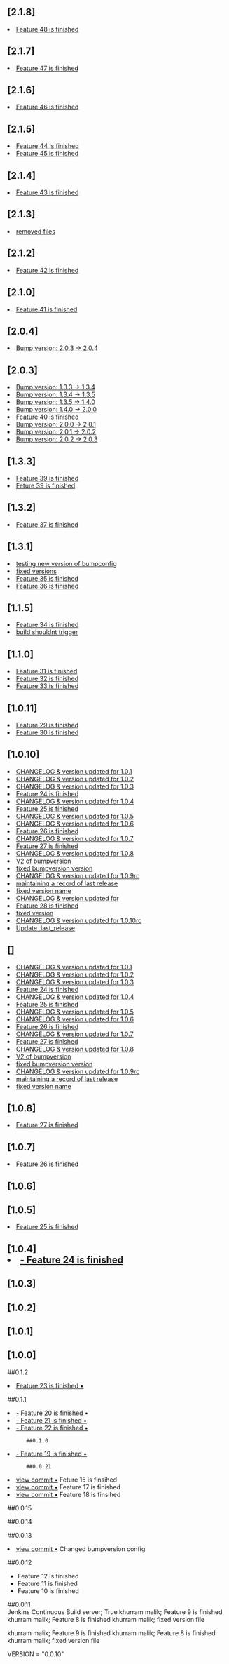 ## [2.1.8]          
<li> <a href="https://github.com/khurrammalik/caremerge-github-version-flow/commit/ecf8160ca1e97ab3b26b8098ea4bfc357ec5821e"> Feature 48 is finished </a></li> 

## [2.1.7]          
<li> <a href="https://github.com/khurrammalik/caremerge-github-version-flow/commit/50c7c67a6c17becc0918d52b86716aa9d325bf6c"> Feature 47 is finished </a></li> 

## [2.1.6]          
<li> <a href="https://github.com/khurrammalik/caremerge-github-version-flow/commit/b39483a746692538e6b0f8b85ba9aa326749cc75"> Feature 46 is finished </a></li> 

## [2.1.5]          
<li> <a href="https://github.com/khurrammalik/caremerge-github-version-flow/commit/2b4dc7f5bcf7261c9561b7b4521b3ad0f60d29ae"> Feature 44 is finished </a></li> 
<li> <a href="https://github.com/khurrammalik/caremerge-github-version-flow/commit/9238337077cd9802a27a448b0140a437f981d83d"> Feature 45 is finished </a></li> 

## [2.1.4]          
<li> <a href="https://github.com/khurrammalik/caremerge-github-version-flow/commit/6fa6bb15afe775de8fc0ed9f7750fdc497a61830"> Feature 43 is finished </a></li> 

## [2.1.3]          
<li> <a href="https://github.com/khurrammalik/caremerge-github-version-flow/commit/169190078bd1dc8612c8650daf25c776aa784c2a"> removed files </a></li> 

## [2.1.2]          
<li> <a href="https://github.com/khurrammalik/caremerge-github-version-flow/commit/9dbda295ca1300ac7f323e35591e71e6ae8f5874"> Feature 42 is finished </a></li> 

## [2.1.0]          
<li> <a href="https://github.com/khurrammalik/caremerge-github-version-flow/commit/a1a51f4f4ab7b36098065a4f0e2d344d6f6aac69"> Feature 41 is finished </a></li> 

## [2.0.4]          
<li> <a href="https://github.com/khurrammalik/caremerge-github-version-flow/commit/e9add4760f1952d05ae366d56abd7bce7e9feacc"> Bump version: 2.0.3 → 2.0.4 </a></li> 

## [2.0.3]          
<li> <a href="https://github.com/khurrammalik/caremerge-github-version-flow/commit/4dc72ae2c066d961f3d7110b805cbff6454101e3"> Bump version: 1.3.3 → 1.3.4 </a></li> 
<li> <a href="https://github.com/khurrammalik/caremerge-github-version-flow/commit/a5aae8b93b45668f4c90aad1ba7209c685175787"> Bump version: 1.3.4 → 1.3.5 </a></li> 
<li> <a href="https://github.com/khurrammalik/caremerge-github-version-flow/commit/d486d529ce305a2dbe98c4ced905e86f5c36dc8a"> Bump version: 1.3.5 → 1.4.0 </a></li> 
<li> <a href="https://github.com/khurrammalik/caremerge-github-version-flow/commit/9c1a7d1ff691e0174869cb6bf2cd88599309c9c3"> Bump version: 1.4.0 → 2.0.0 </a></li> 
<li> <a href="https://github.com/khurrammalik/caremerge-github-version-flow/commit/3e69c02ea1a7e774535eeb8f3db76d3daadb8732"> Feature 40 is finished </a></li> 
<li> <a href="https://github.com/khurrammalik/caremerge-github-version-flow/commit/59300e69aeb0ebd6990c8e50a452da90330b3932"> Bump version: 2.0.0 → 2.0.1 </a></li> 
<li> <a href="https://github.com/khurrammalik/caremerge-github-version-flow/commit/31c64684dd5cd9af9a0e65ce387036ff5bde3e22"> Bump version: 2.0.1 → 2.0.2 </a></li> 
<li> <a href="https://github.com/khurrammalik/caremerge-github-version-flow/commit/f43b0c7f92bb0a683c8abffac528a4a2e0bd1a9c"> Bump version: 2.0.2 → 2.0.3 </a></li> 

## [1.3.3]          
<li> <a href="https://github.com/khurrammalik/caremerge-github-version-flow/commit/12f22e719550f2fc5d34e479c7e11179c66a119e"> Feature 39 is finished </a></li> 
<li> <a href="https://github.com/khurrammalik/caremerge-github-version-flow/commit/7020a3e50f9d7fa9c73d7c37ec0b226a55083c39"> Feture 39 is finished </a></li> 

## [1.3.2]          
<li> <a href="https://github.com/khurrammalik/caremerge-github-version-flow/commit/99212f12a49ff5be4e72109f48904664754d5746"> Feature 37 is finished </a></li> 

## [1.3.1]          
<li> <a href="https://github.com/khurrammalik/caremerge-github-version-flow/commit/0ab9e1e885580a61462d8a39afdc1f82fa157391"> testing new version of bumpconfig </a></li> 
<li> <a href="https://github.com/khurrammalik/caremerge-github-version-flow/commit/a8a1a71a893b4100237afc5d073670f84ab952d4"> fixed versions </a></li> 
<li> <a href="https://github.com/khurrammalik/caremerge-github-version-flow/commit/4f68f45adf338a4ec214a894600b4c58bc00f817"> Feature 35 is finished </a></li> 
<li> <a href="https://github.com/khurrammalik/caremerge-github-version-flow/commit/7af67fc2100150ee94ce6901b665e62ddea0fba3"> Feature 36 is finished </a></li> 

## [1.1.5]          
<li> <a href="https://github.com/khurrammalik/caremerge-github-version-flow/commit/06fe584c7aa999037c8fe21b4668d93ee10d2521"> Feature 34 is finished </a></li> 
<li> <a href="https://github.com/khurrammalik/caremerge-github-version-flow/commit/28ac7e9b8e3b0d7b5de325977502c2ba8bbde1d6"> build shouldnt trigger </a></li> 

## [1.1.0]          
<li> <a href="https://github.com/khurrammalik/caremerge-github-version-flow/commit/3b5aeee635e2b8354e7bd1d5001834525fd82318"> Feature 31 is finished </a></li> 
<li> <a href="https://github.com/khurrammalik/caremerge-github-version-flow/commit/736079e66c89bf55a2079a41fdd184499e6d90db"> Feature 32 is finished </a></li> 
<li> <a href="https://github.com/khurrammalik/caremerge-github-version-flow/commit/7d681223d905ff0ebde5e4b3470924b067f36353"> Feature 33 is finished </a></li> 

## [1.0.11]          
<li> <a href="https://github.com/khurrammalik/caremerge-github-version-flow/commit/0cb5d7576683ecc5ec54cc51d905ac5a1e504159"> Feature 29 is finished </a></li> 
<li> <a href="https://github.com/khurrammalik/caremerge-github-version-flow/commit/0f31abee8f951baed7dab3560d4e34136006c22d"> Feature 30 is finished </a></li> 

## [1.0.10]          
<li> <a href="https://github.com/khurrammalik/caremerge-github-version-flow/commit/85bb75392131193e4b525dea9fdc5482773dd5dd"> CHANGELOG & version updated for 1.0.1 </a></li> 
<li> <a href="https://github.com/khurrammalik/caremerge-github-version-flow/commit/27d2f36e2c71dba6fe60f38b77a070111e27dd2e"> CHANGELOG & version updated for 1.0.2 </a></li> 
<li> <a href="https://github.com/khurrammalik/caremerge-github-version-flow/commit/9adaa5cf4d1d6215741f839865257ed1e85ce693"> CHANGELOG & version updated for 1.0.3 </a></li> 
<li> <a href="https://github.com/khurrammalik/caremerge-github-version-flow/commit/29be375460b14823e4fa9441fba009e5f651010b"> Feature 24 is finished </a></li> 
<li> <a href="https://github.com/khurrammalik/caremerge-github-version-flow/commit/5318cb71ab941372afa3cd8c988da88635aa48fa"> CHANGELOG & version updated for 1.0.4 </a></li> 
<li> <a href="https://github.com/khurrammalik/caremerge-github-version-flow/commit/576cb55ea98f260948f43fe352793d952d26a6e7"> Feature 25 is finished </a></li> 
<li> <a href="https://github.com/khurrammalik/caremerge-github-version-flow/commit/602df26c4c1186a4494f499383ddc87c637d3cae"> CHANGELOG & version updated for 1.0.5 </a></li> 
<li> <a href="https://github.com/khurrammalik/caremerge-github-version-flow/commit/ef587e795a7a018951af020873b404d8c5f739a4"> CHANGELOG & version updated for 1.0.6 </a></li> 
<li> <a href="https://github.com/khurrammalik/caremerge-github-version-flow/commit/926b2deae5b43b821636e97593b0690e0618d54b"> Feature 26 is finished </a></li> 
<li> <a href="https://github.com/khurrammalik/caremerge-github-version-flow/commit/999af39de34d25660828acbcfe6e4b19269ae7e3"> CHANGELOG & version updated for 1.0.7 </a></li> 
<li> <a href="https://github.com/khurrammalik/caremerge-github-version-flow/commit/baef4ce494febc88abded5fc0e15af64ad91a5a7"> Feature 27 is finished </a></li> 
<li> <a href="https://github.com/khurrammalik/caremerge-github-version-flow/commit/acd2c4e4dcdf9d83936dca76ac48805a49b3a39f"> CHANGELOG & version updated for 1.0.8 </a></li> 
<li> <a href="https://github.com/khurrammalik/caremerge-github-version-flow/commit/45d914c1ff04dbfb86abf65f595b401a93434da0"> V2 of bumpversion </a></li> 
<li> <a href="https://github.com/khurrammalik/caremerge-github-version-flow/commit/f230d8842bdf84c87a49ea0d4d639a822d497ad6"> fixed bumpversion version </a></li> 
<li> <a href="https://github.com/khurrammalik/caremerge-github-version-flow/commit/0ba68884700dcb8f88140f65012bf3771493e1f0"> CHANGELOG & version updated for 1.0.9rc </a></li> 
<li> <a href="https://github.com/khurrammalik/caremerge-github-version-flow/commit/c2cdde878b085fdb549ed7423ef710d4781a9dc5"> maintaining a record of last release </a></li> 
<li> <a href="https://github.com/khurrammalik/caremerge-github-version-flow/commit/b1e9413f8c35eb8042547246bc0b5cac4c171162"> fixed version name </a></li> 
<li> <a href="https://github.com/khurrammalik/caremerge-github-version-flow/commit/01711d44eb95a217e9ba65a11177300280cee2e9"> CHANGELOG & version updated for </a></li> 
<li> <a href="https://github.com/khurrammalik/caremerge-github-version-flow/commit/2a854fc75b9745ec560a6a4be0c363ad904a013f"> Feature 28 is finished </a></li> 
<li> <a href="https://github.com/khurrammalik/caremerge-github-version-flow/commit/3d0234c464f7fad81099a54a8bf09580ef4ae676"> fixed version </a></li> 
<li> <a href="https://github.com/khurrammalik/caremerge-github-version-flow/commit/f61e5c6d72f52dd8b24b1d8755147c32b8859a71"> CHANGELOG & version updated for 1.0.10rc </a></li> 
<li> <a href="https://github.com/khurrammalik/caremerge-github-version-flow/commit/af50479e3500706f7254abc1a11e687ec4581250"> Update .last_release </a></li> 

## []          
<li> <a href="https://github.com/khurrammalik/caremerge-github-version-flow/commit/85bb75392131193e4b525dea9fdc5482773dd5dd"> CHANGELOG & version updated for 1.0.1 </a></li> 
<li> <a href="https://github.com/khurrammalik/caremerge-github-version-flow/commit/27d2f36e2c71dba6fe60f38b77a070111e27dd2e"> CHANGELOG & version updated for 1.0.2 </a></li> 
<li> <a href="https://github.com/khurrammalik/caremerge-github-version-flow/commit/9adaa5cf4d1d6215741f839865257ed1e85ce693"> CHANGELOG & version updated for 1.0.3 </a></li> 
<li> <a href="https://github.com/khurrammalik/caremerge-github-version-flow/commit/29be375460b14823e4fa9441fba009e5f651010b"> Feature 24 is finished </a></li> 
<li> <a href="https://github.com/khurrammalik/caremerge-github-version-flow/commit/5318cb71ab941372afa3cd8c988da88635aa48fa"> CHANGELOG & version updated for 1.0.4 </a></li> 
<li> <a href="https://github.com/khurrammalik/caremerge-github-version-flow/commit/576cb55ea98f260948f43fe352793d952d26a6e7"> Feature 25 is finished </a></li> 
<li> <a href="https://github.com/khurrammalik/caremerge-github-version-flow/commit/602df26c4c1186a4494f499383ddc87c637d3cae"> CHANGELOG & version updated for 1.0.5 </a></li> 
<li> <a href="https://github.com/khurrammalik/caremerge-github-version-flow/commit/ef587e795a7a018951af020873b404d8c5f739a4"> CHANGELOG & version updated for 1.0.6 </a></li> 
<li> <a href="https://github.com/khurrammalik/caremerge-github-version-flow/commit/926b2deae5b43b821636e97593b0690e0618d54b"> Feature 26 is finished </a></li> 
<li> <a href="https://github.com/khurrammalik/caremerge-github-version-flow/commit/999af39de34d25660828acbcfe6e4b19269ae7e3"> CHANGELOG & version updated for 1.0.7 </a></li> 
<li> <a href="https://github.com/khurrammalik/caremerge-github-version-flow/commit/baef4ce494febc88abded5fc0e15af64ad91a5a7"> Feature 27 is finished </a></li> 
<li> <a href="https://github.com/khurrammalik/caremerge-github-version-flow/commit/acd2c4e4dcdf9d83936dca76ac48805a49b3a39f"> CHANGELOG & version updated for 1.0.8 </a></li> 
<li> <a href="https://github.com/khurrammalik/caremerge-github-version-flow/commit/45d914c1ff04dbfb86abf65f595b401a93434da0"> V2 of bumpversion </a></li> 
<li> <a href="https://github.com/khurrammalik/caremerge-github-version-flow/commit/f230d8842bdf84c87a49ea0d4d639a822d497ad6"> fixed bumpversion version </a></li> 
<li> <a href="https://github.com/khurrammalik/caremerge-github-version-flow/commit/0ba68884700dcb8f88140f65012bf3771493e1f0"> CHANGELOG & version updated for 1.0.9rc </a></li> 
<li> <a href="https://github.com/khurrammalik/caremerge-github-version-flow/commit/c2cdde878b085fdb549ed7423ef710d4781a9dc5"> maintaining a record of last release </a></li> 
<li> <a href="https://github.com/khurrammalik/caremerge-github-version-flow/commit/b1e9413f8c35eb8042547246bc0b5cac4c171162"> fixed version name </a></li> 

## [1.0.8]          
<li> <a href="https://github.com/khurrammalik/caremerge-github-version-flow/commit/baef4ce494febc88abded5fc0e15af64ad91a5a7"> Feature 27 is finished </a></li> 

## [1.0.7]          
<li> <a href="${GIT_URL%????}/commit/926b2deae5b43b821636e97593b0690e0618d54b"> Feature 26 is finished </a></li> 

## [1.0.6]          


## [1.0.5]          
<li> <a href="http://github.com/khurrammalik/caremerge-github-version-flow/commit/576cb55ea98f260948f43fe352793d952d26a6e7"> Feature 25 is finished </a></li> 

## [1.0.4]          <li> <a href="http://github.com/khurrammalik/caremerge-github-version-flow/commit/29be375460b14823e4fa9441fba009e5f651010b"> - Feature 24 is finished </a></li> 

## [1.0.3]          

## [1.0.2]          

 ## [1.0.1]          

 ## [1.0.0]          

 ##0.1.2          
<li> <a href="http://github.com/khurrammalik/caremerge-github-version-flow/commit/cdee5d3d0cde83033551520ac2a256d3dbbd1576"> Feature 23 is finished &bull;</a></li> 

 ##0.1.1          
<li> <a href="http://github.com/khurrammalik/caremerge-github-version-flow/commit/c282c6edced972c011264c689d3f61e33cbd6af8"> - Feature 20 is finished &bull;</a></li> 
<li> <a href="http://github.com/khurrammalik/caremerge-github-version-flow/commit/eda1d3e87fc66983d7c08ab0b3b511486f26620d"> - Feature 21 is finished &bull;</a></li> 
<li> <a href="http://github.com/khurrammalik/caremerge-github-version-flow/commit/3981d8018888257bbe82fe65dbbb92db7ded26ff"> - Feature 22 is finished &bull;</a></li> 

          ##0.1.0          
<li> <a href="http://github.com/khurrammalik/caremerge-github-version-flow/commit/2f8fd65bd53e6df99bba3979efcab8dc6d8ac891"> - Feature 19 is finished &bull;</a></li> 

          ##0.0.21          
<li> <a href="http://github.com/khurrammalik/caremerge-github-version-flow/commit/4f693bb7ba6547b48c5d0f4426600f39558100e5">view commit &bull;</a> Feture 15 is finsihed</li> 
<li> <a href="http://github.com/khurrammalik/caremerge-github-version-flow/commit/f417dda8f5bec464000f89504ae7310d87a20f9e">view commit &bull;</a> Feature 17 is finished</li> 
<li> <a href="http://github.com/khurrammalik/caremerge-github-version-flow/commit/e391d1abe546c932a441b1d13727064bec2753bb">view commit &bull;</a> Feature 18 is finsihed</li> 

##0.0.15          


##0.0.14          


##0.0.13          
<li> <a href="http://github.com/khurrammalik/caremerge-github-version-flow/commit/6523d4a849c928a42f82980d6db99540e89ddbc9">view commit &bull;</a> Changed bumpversion config</li> 

##0.0.12          
- Feature 12 is finished
- Feature 11 is finished
- Feature 10 is finished

##0.0.11          
Jenkins Continuous Build server; True
khurram malik; Feature 9 is finished
khurram malik; Feature 8 is finished
khurram malik; fixed version file

khurram malik; Feature 9 is finished
khurram malik; Feature 8 is finished
khurram malik; fixed version file

VERSION = "0.0.10"
